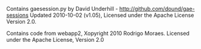 
Contains gaesession.py by David Underhill - http://github.com/dound/gae-sessions
Updated 2010-10-02 (v1.05), Licensed under the Apache License Version 2.0.



Contains code from webapp2, Xopyright 2010 Rodrigo Moraes.
Licensed under the Apache License, Version 2.0